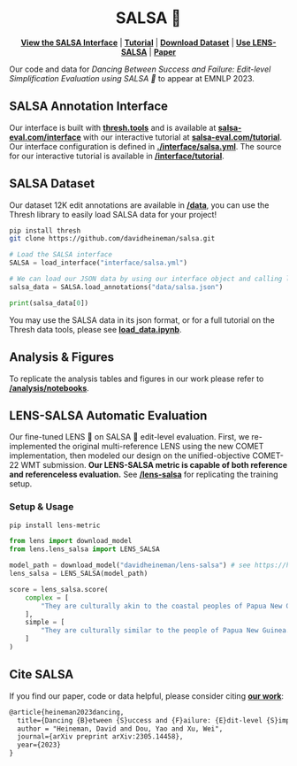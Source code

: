 <div align="center">
    <h1>SALSA 💃</h1>

[**View the SALSA Interface**](https://salsa-eval.com/interface) | [**Tutorial**](https://salsa-eval.com/tutorial) | [**Download Dataset**](./data) | [**Use LENS-SALSA**](#lens_salsa) | [**Paper**](https://arxiv.org/abs/2305.14458)
</div>


Our code and data for *Dancing Between Success and Failure: Edit-level Simplification Evaluation using SALSA 💃* to appear at EMNLP 2023.

## SALSA Annotation Interface
Our interface is built with [**thresh.tools**](https://thresh.tools/?t=salsa) and is available at [**salsa-eval.com/interface**](https://salsa-eval.com/interface) with our interactive tutorial at [**salsa-eval.com/tutorial**](https://salsa-eval.com/tutorial). Our interface configuration is defined in [**./interface/salsa.yml**](./interface/salsa.yml). The source for our interactive tutorial is available in [**/interface/tutorial**](./interface/tutorial).

## SALSA Dataset
Our dataset 12K edit annotations are available in [**/data**](./data), you can use the Thresh library to easily load SALSA data for your project!

```sh
pip install thresh
git clone https://github.com/davidheineman/salsa.git
```

```python
# Load the SALSA interface
SALSA = load_interface("interface/salsa.yml")

# We can load our JSON data by using our interface object and calling load_annotations()
salsa_data = SALSA.load_annotations("data/salsa.json")

print(salsa_data[0])
```

You may use the SALSA data in its json format, or for a full tutorial on the Thresh data tools, please see [**load_data.ipynb**](https://github.com/davidheineman/thresh/blob/main/notebook_tutorials/load_data.ipynb).

## Analysis & Figures
To replicate the analysis tables and figures in our work please refer to [**/analysis/notebooks**](./analysis/notebooks).

<a id="lens_salsa"></a>

## LENS-SALSA Automatic Evaluation
Our fine-tuned LENS 🔎 on SALSA 💃 edit-level evaluation. First, we re-implemented the original multi-reference LENS using the new COMET implementation, then modeled our design on the unified-objective COMET-22 WMT submission. **Our LENS-SALSA metric is capable of both reference and referenceless evaluation.** See [**/lens-salsa**](./lens-salsa) for replicating the training setup.

### Setup & Usage
```sh
pip install lens-metric
```

```python
from lens import download_model
from lens.lens_salsa import LENS_SALSA

model_path = download_model("davidheineman/lens-salsa") # see https://huggingface.co/davidheineman/lens-salsa
lens_salsa = LENS_SALSA(model_path)

score = lens_salsa.score(
    complex = [
        "They are culturally akin to the coastal peoples of Papua New Guinea."
    ],
    simple = [
        "They are culturally similar to the people of Papua New Guinea."
    ]
)
```

## Cite SALSA
If you find our paper, code or data helpful, please consider citing [**our work**](https://arxiv.org/abs/2305.14458):
```tex
@article{heineman2023dancing,
  title={Dancing {B}etween {S}uccess and {F}ailure: {E}dit-level {S}implification {E}valuation using {SALSA}},
  author = "Heineman, David and Dou, Yao and Xu, Wei",
  journal={arXiv preprint arXiv:2305.14458},
  year={2023}
}
```